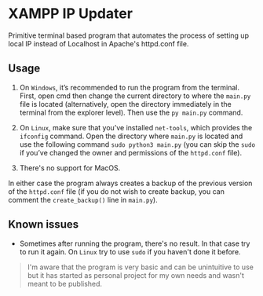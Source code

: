 # XAMPP IP Updater

Primitive terminal based program that automates the process of setting up local IP instead of Localhost in Apache's httpd.conf file.

## Usage

1. On `Windows`, it’s recommended to run the program from the terminal. First, open cmd then change the current directory to where the `main.py` file is located (alternatively, open the directory immediately in the terminal from the explorer level). Then use the `py main.py` command.  

2. On `Linux`, make sure that you’ve installed `net-tools`, which provides the `ifconfig` command. Open the directory where `main.py` is located and use the following command `sudo python3 main.py` (you can skip the `sudo` if you’ve changed the owner and permissions of the `httpd.conf` file).  

3. There's no support for MacOS.  

In either case the program always creates a backup of the previous version of the `httpd.conf` file (if you do not wish to create backup, you can comment the `create_backup()` line in `main.py`).

## Known issues

- Sometimes after running the program, there's no result. In that case try to run it again. On `Linux` try to use `sudo` if you haven't done it before.  

> I'm aware that the program is very basic and can be unintuitive to use but it has started as personal project for my own needs and wasn't meant to be published.
